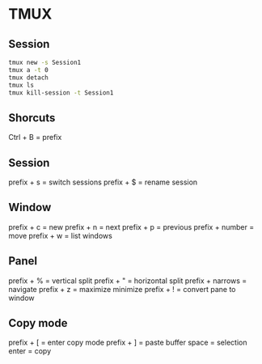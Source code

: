 # TMUX

## Session

````sh
tmux new -s Session1
tmux a -t 0
tmux detach
tmux ls
tmux kill-session -t Session1
````

## Shorcuts
Ctrl + B 			= prefix

## Session
prefix + s = switch sessions
prefix + $ = rename session

## Window
prefix + c 			= new 
prefix + n 			= next 
prefix + p 			= previous
prefix + number = move 
prefix + w			= list windows

## Panel
prefix + % 		    = vertical split
prefix + " 		    = horizontal split
prefix + narrows  = navigate
prefix + z 		    = maximize minimize
prefix + !				= convert pane to window

## Copy mode
prefix + [ = enter copy mode
prefix + ] = paste buffer
space 		 = selection
enter			 = copy
